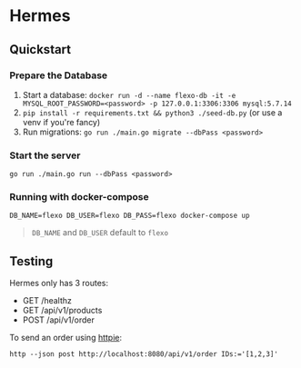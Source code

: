 # Hermes

## Quickstart

### Prepare the Database
1. Start a database: `docker run -d --name flexo-db -it -e MYSQL_ROOT_PASSWORD=<password> -p 127.0.0.1:3306:3306 mysql:5.7.14`
2. `pip install -r requirements.txt && python3 ./seed-db.py` (or use a venv if you're fancy)
3. Run migrations: `go run ./main.go migrate --dbPass <password>`

### Start the server
`go run ./main.go run --dbPass <password>`

### Running with docker-compose
`DB_NAME=flexo DB_USER=flexo DB_PASS=flexo docker-compose up`

> `DB_NAME` and `DB_USER` default to `flexo`

## Testing
Hermes only has 3 routes:
- GET /healthz
- GET /api/v1/products
- POST /api/v1/order

To send an order using [httpie](https://httpie.io/):
```
http --json post http://localhost:8080/api/v1/order IDs:='[1,2,3]'
```
